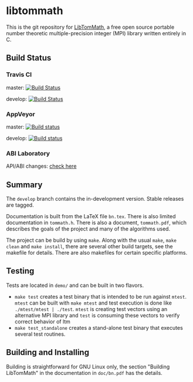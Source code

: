 # libtommath

This is the git repository for [LibTomMath](http://www.libtom.net/LibTomMath/), a free open source portable number theoretic multiple-precision integer (MPI) library written entirely in C.

## Build Status

### Travis CI

master: [![Build Status](https://api.travis-ci.org/libtom/libtommath.png?branch=master)](https://travis-ci.org/libtom/libtommath)

develop: [![Build Status](https://api.travis-ci.org/libtom/libtommath.png?branch=develop)](https://travis-ci.org/libtom/libtommath)

### AppVeyor

master: [![Build status](https://ci.appveyor.com/api/projects/status/b80lpolw3i8m6hsh/branch/master?svg=true)](https://ci.appveyor.com/project/libtom/libtommath/branch/master)

develop: [![Build status](https://ci.appveyor.com/api/projects/status/b80lpolw3i8m6hsh/branch/develop?svg=true)](https://ci.appveyor.com/project/libtom/libtommath/branch/develop)

### ABI Laboratory

API/ABI changes: [check here](https://abi-laboratory.pro/tracker/timeline/libtommath/)

## Summary

The `develop` branch contains the in-development version. Stable releases are tagged.

Documentation is built from the LaTeX file `bn.tex`. There is also limited documentation in `tommath.h`. There is also a document, `tommath.pdf`, which describes the goals of the project and many of the algorithms used.

The project can be build by using `make`. Along with the usual `make`, `make clean` and `make install`, there are several other build targets, see the makefile for details. There are also makefiles for certain specific platforms.

## Testing

Tests are located in `demo/` and can be built in two flavors.
* `make test` creates a test binary that is intended to be run against `mtest`. `mtest` can be built with `make mtest` and test execution is done like `./mtest/mtest | ./test`. `mtest` is creating test vectors using an alternative MPI library and `test` is consuming these vectors to verify correct behavior of ltm
* `make test_standalone` creates a stand-alone test binary that executes several test routines.

## Building and Installing

Building is straightforward for GNU Linux only, the section "Building LibTomMath" in the documentation in `doc/bn.pdf` has the details.
